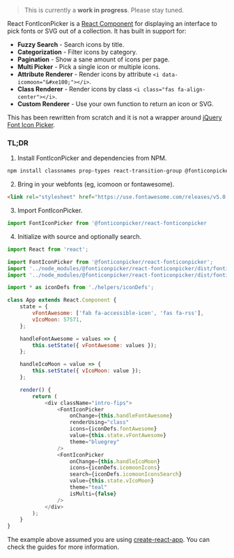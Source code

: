 > This is currently a **work in progress**. Please stay tuned.

React FontIconPicker is a [React Component](https://reactjs.org/docs/react-component.html)
for displaying an interface to pick fonts or SVG out of a collection. It has
built in support for:

* **Fuzzy Search** - Search icons by title.
* **Categorization** - Filter icons by category.
* **Pagination** - Show a sane amount of icons per page.
* **Multi Picker** - Pick a single icon or multiple icons.
* **Attribute Renderer** - Render icons by attribute `<i data-icomoon="&#xe100;"></i>`.
* **Class Renderer** - Render icons by class `<i class="fas fa-align-center"></i>`.
* **Custom Renderer** - Use your own function to return an icon or SVG.

This has been rewritten from scratch and it is not a wrapper around
[jQuery Font Icon Picker](https://fonticonpicker.github.io).

### TL;DR

1. Install FontIconPicker and dependencies from NPM.

```bash
npm install classnames prop-types react-transition-group @fonticonpicker/react-fonticonpicker --save
```

2. Bring in your webfonts (eg, icomoon or fontawesome).

```html
<link rel="stylesheet" href="https://use.fontawesome.com/releases/v5.0.9/css/all.css" integrity="sha384-5SOiIsAziJl6AWe0HWRKTXlfcSHKmYV4RBF18PPJ173Kzn7jzMyFuTtk8JA7QQG1" crossorigin="anonymous">
```

3. Import FontIconPicker.

```js
import FontIconPicker from '@fonticonpicker/react-fonticonpicker
```

4. Initialize with source and optionally search.

```js
import React from 'react';

import FontIconPicker from '@fonticonpicker/react-fonticonpicker';
import '../node_modules/@fonticonpicker/react-fonticonpicker/dist/fonticonpicker.base-theme.react.css';
import '../node_modules/@fonticonpicker/react-fonticonpicker/dist/fonticonpicker.material-theme.react.css';

import * as iconDefs from './helpers/iconDefs';

class App extends React.Component {
	state = {
		vFontAwesome: ['fab fa-accessible-icon', 'fas fa-rss'],
		vIcoMoon: 57571,
	};

	handleFontAwesome = values => {
		this.setState({ vFontAwesome: values });
	};

	handleIcoMoon = value => {
		this.setState({ vIcoMoon: value });
	};

	render() {
		return (
			<div className="intro-fips">
				<FontIconPicker
					onChange={this.handleFontAwesome}
					renderUsing="class"
					icons={iconDefs.fontAwesome}
					value={this.state.vFontAwesome}
					theme="bluegrey"
				/>
				<FontIconPicker
					onChange={this.handleIcoMoon}
					icons={iconDefs.icomoonIcons}
					search={iconDefs.icomoonIconsSearch}
					value={this.state.vIcoMoon}
					theme="teal"
					isMulti={false}
				/>
			</div>
		);
	}
}
```

The example above assumed you are using [create-react-app](https://github.com/facebook/create-react-app). You can check the guides for
more information.
